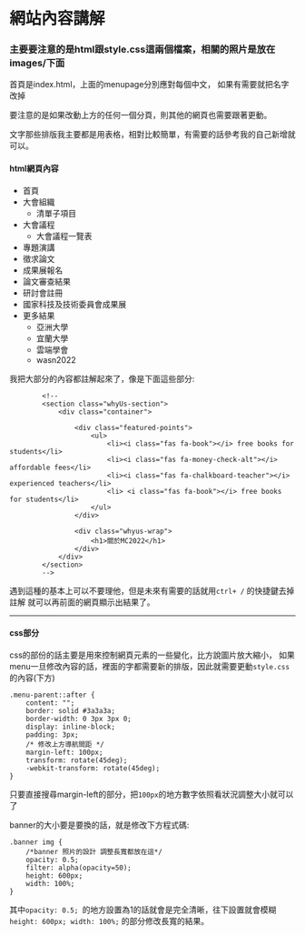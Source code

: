 # 網站內容講解
### 主要要注意的是html跟style.css這兩個檔案，相關的照片是放在images/下面

首頁是index.html，上面的menupage分別應對每個中文，
如果有需要就把名字改掉  

要注意的是如果改動上方的任何一個分頁，則其他的網頁也需要跟著更動。  

文字那些排版我主要都是用表格，相對比較簡單，有需要的話參考我的自己新增就可以。

#### html網頁內容

- 首頁
- 大會組織
	- 清單子項目
- 大會議程
	- 大會議程一覽表
- 專題演講
- 徵求論文
- 成果展報名
- 論文審查結果
- 研討會註冊
- 國家科技及技術委員會成果展
- 更多結果
	- 亞洲大學
	- 宜蘭大學
	- 雲端學會
	- wasn2022

我把大部分的內容都註解起來了，像是下面這些部分:

```
		<!--
		<section class="whyUs-section">
			<div class="container">
				
				<div class="featured-points">
					<ul>
						<li><i class="fas fa-book"></i> free books for students</li>
						<li><i class="fas fa-money-check-alt"></i> affordable fees</li>
						<li><i class="fas fa-chalkboard-teacher"></i> experienced teachers</li>
						<li> <i class="fas fa-book"></i> free books for students</li>
					</ul>
				</div>
				
				<div class="whyus-wrap">
					<h1>關於MC2022</h1> 
				</div>
			</div>
		</section>
		-->	

```

遇到這種的基本上可以不要理他，但是未來有需要的話就用`ctrl+ /` 的快捷鍵去掉註解
就可以再前面的網頁顯示出結果了。

***

#### css部分

css的部份的話主要是用來控制網頁元素的一些變化，比方說圖片放大縮小，
如果menu一旦修改內容的話，裡面的字都需要新的排版，因此就需要更動`style.css`的內容(下方)



```
.menu-parent::after {
	content: "";
	border: solid #3a3a3a;
  	border-width: 0 3px 3px 0;
  	display: inline-block;
  	padding: 3px;
  	/* 修改上方導航間距 */
	margin-left: 100px;
  	transform: rotate(45deg);
  	-webkit-transform: rotate(45deg);
}
```

只要直接搜尋margin-left的部分，把`100px`的地方數字依照看狀況調整大小就可以了

banner的大小要是要換的話，就是修改下方程式碼:

```
.banner img {
	/*banner 照片的設計 調整長寬都放在這*/ 
	opacity: 0.5; 
    filter: alpha(opacity=50); 
	height: 600px;
	width: 100%;
}
```

其中`opacity: 0.5; `的地方設置為1的話就會是完全清晰，往下設置就會模糊
`	height: 600px;
	width: 100%;`  的部分修改長寬的結果。
	
